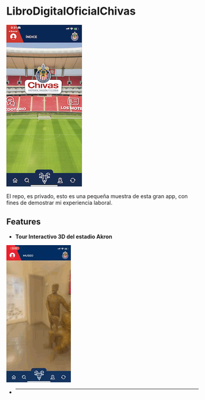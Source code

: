 # LibroDigitalOficialChivas
![MyNotes App Logo](app_inicio.png)

El repo, es privado, esto es una pequeña muestra de esta gran app, con fines de demostrar mi experiencia laboral.

## Features
- **Tour Interactivo 3D del estadio Akron**

![MyNotes App Screenshot 1](interactive_3d.GIF)
- ****